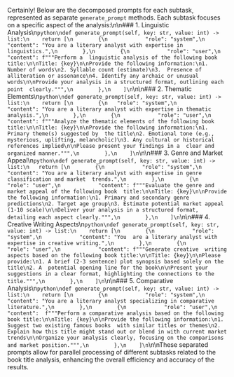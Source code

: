 Certainly! Below are the
decomposed prompts for each subtask, represented as separate `generate_prompt` methods. Each subtask focuses on a specific aspect of the analysis:\n\n### 1.
Linguistic Analysis\n`python\ndef generate_prompt(self, key: str, value: int) -> list:\n    return [\n        {\n            "role": "system",\n            
"content": "You are a literary analyst with expertise in linguistics.",\n        },\n        {\n            "role": "user",\n            "content": f"""Perform a 
linguistic analysis of the following book title:\n\nTitle: {key}\n\nProvide the following information:\n1. Number of words\n2. Syllable count (estimate)\n3. 
Presence of alliteration or assonance\n4. Identify any archaic or unusual words\n\nProvide your analysis in a structured format, outlining each point 
clearly.""",\n        },\n    ]\n`\n\n### 2. Thematic Elements\n`python\ndef generate_prompt(self, key: str, value: int) -> list:\n    return [\n        {\n  
"role": "system",\n            "content": "You are a literary analyst with expertise in thematic analysis.",\n        },\n        {\n            "role": "user",\n
"content": f"""Analyze the thematic elements of the following book title:\n\nTitle: {key}\n\nProvide the following information:\n1. Primary theme(s) suggested by 
the title\n2. Emotional tone (e.g., mysterious, uplifting, melancholic)\n3. Any cultural or historical references implied\n\nPlease present your findings in a 
clear and organized manner.""",\n        },\n    ]\n`\n\n### 3. Genre and Market Appeal\n`python\ndef generate_prompt(self, key: str, value: int) -> list:\n  
return [\n        {\n            "role": "system",\n            "content": "You are a literary analyst with expertise in genre classification and market 
trends.",\n        },\n        {\n            "role": "user",\n            "content": f"""Evaluate the genre and market appeal of the following book 
title:\n\nTitle: {key}\n\nProvide the following information:\n1. Primary and secondary genre predictions\n2. Target age group\n3. Estimate potential market appeal
(1-10 scale)\n\nDeliver your analysis in a structured format, detailing each aspect clearly.""",\n        },\n    ]\n`\n\n### 4. Creative Writing
Aspects\n`python\ndef generate_prompt(self, key: str, value: int) -> list:\n    return [\n        {\n            "role": "system",\n            "content": "You 
are a literary analyst with expertise in creative writing.",\n        },\n        {\n            "role": "user",\n            "content": f"""Generate creative 
writing aspects based on the following book title:\n\nTitle: {key}\n\nPlease provide:\n1. A brief (2-3 sentence) plot synopsis based solely on the title\n2. A 
potential opening line for the book\n\nPresent your suggestions in a clear format, highlighting the connections to the title.""",\n        },\n    ]\n`\n\n### 5. Comparative Analysis\n`python\ndef generate_prompt(self, key: str, value: int) -> list:\n    return [\n        {\n            "role": "system",\n            
"content": "You are a literary analyst specializing in comparative literature.",\n        },\n        {\n            "role": "user",\n            "content": 
f"""Perform a comparative analysis based on the following book title:\n\nTitle: {key}\n\nProvide the following information:\n1. Suggest two existing famous books 
with similar titles or themes\n2. Explain how this title might stand out or blend in with current market trends\n\nOrganize your analysis clearly, focusing on the
comparisons and market position.""",\n        },\n    ]\n`\n\nThese separated prompts allow for parallel processing of different subtasks related to the book
title analysis, enhancing the overall efficiency and accuracy of the results.
